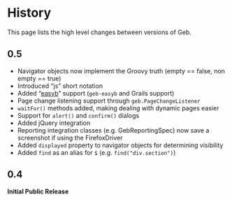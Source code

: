 # History

This page lists the high level changes between versions of Geb.

## 0.5

* Navigator objects now implement the Groovy truth (empty == false, non empty == true)
* Introduced “js” short notation
* Added “[easyb](easyb)” support (`geb-easyb` and Grails support)
* Page change listening support through `geb.PageChangeListener`
* `waitFor()` methods added, making dealing with dynamic pages easier
* Support for `alert()` and `confirm()` dialogs
* Added jQuery integration
* Reporting integration classes (e.g. GebReportingSpec) now save a screenshot if using the FirefoxDriver
* Added `displayed` property to navigator objects for determining visibility
* Added `find` as an alias for `$` (e.g. `find("div.section")`)

## 0.4

**Initial Public Release**